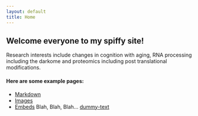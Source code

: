 ```yaml
---
layout: default
title: Home
---
```


## Welcome everyone to my spiffy site!
Research interests include changes in cognition with aging, RNA processing including the darkome and proteomics including post translational modifications.


#### Here are some example pages:

- [Markdown](02-markdown-examples)
- [Images](03-images-examples)
- [Embeds](04-embeds-examples)
Blah, Blah, Blah...
[dummy-text](http://fillerama.io)
